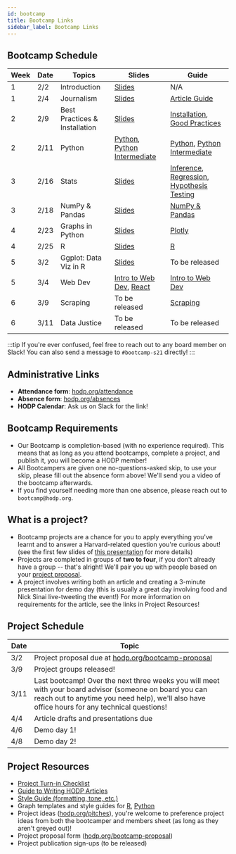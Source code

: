 ```yaml
---
id: bootcamp
title: Bootcamp Links
sidebar_label: Bootcamp Links
---
```


## Bootcamp Schedule 

| Week        | Date    | Topics                        | Slides         | Guide                                                      |
| ----------- | ------- | ----------------------------- | -------------- | ---------------------------------------------------------- |
| 1           | 2/2     | Introduction                  | [Slides](https://docs.google.com/presentation/d/1AqsOVlP-yf1n4dCg_oab8SoWECtkxyqHIH1ddhz0IuM/edit?usp=sharing) |  N/A                                                       |
| 1           | 2/4     | Journalism                    | [Slides](https://docs.google.com/presentation/d/1XE6RhWkX6P2GFuK0w9lVYaWG0QiI55cU-hZZ04Ky73Y/edit?usp=sharing) |  [Article Guide](https://docs.hodp.org/docs/article-guide) |
| 2           | 2/9     | Best Practices & Installation | [Slides](https://docs.google.com/presentation/d/1Q-t2OgBpamRbWykHbQbSN7YtUYhS2hk4ltR22vzNPdo/edit?usp=sharing) |  [Installation](https://docs.hodp.org/docs/installation), [Good Practices](https://docs.hodp.org/docs/good-practices)|
| 2           | 2/11    | Python                        | [Python](https://docs.google.com/presentation/d/1UbzihWBD3NqFN77Nf-qJDE7mxua-Y7eUCGMpcjkYATs/edit?usp=sharing), [Python Intermediate](https://docs.google.com/presentation/d/1bU4W6FU_bT1WRFzcwNYSm4saAdKjTKz5eCD7XqmMUMg/edit?usp=sharing) |  [Python](https://docs.hodp.org/docs/python), [Python Intermediate](https://docs.hodp.org/docs/python-intermediate)|
| 3           | 2/16    | Stats                         | [Slides](https://docs.google.com/presentation/d/10kFjZRfJeWyqfG-hFDQeBBOt6cdPKMXpT63BLPkoC40/edit?usp=sharing) |  [Inference](https://docs.hodp.org/docs/inference), [Regression](https://docs.hodp.org/docs/regression), [Hypothesis Testing](https://docs.hodp.org/docs/hypothesis-testing)|
| 3           | 2/18    | NumPy & Pandas                | [Slides](https://docs.google.com/presentation/d/1rfB3YxzSqvQX8mNT-blikea9C_J9NJWv8JUT5moTREs/edit?usp=sharing) |  [NumPy & Pandas](https://docs.hodp.org/docs/numpy-pandas) |
| 4           | 2/23    | Graphs in Python              | [Slides](https://docs.google.com/presentation/d/16TKe5BfSPDdsWhxm4wtApwk7-ruzwFKmoe30mdr3ez4/edit?usp=sharing) |  [Plotly](https://docs.hodp.org/docs/plotly) |
| 4           | 2/25    | R                             | [Slides](https://docs.google.com/presentation/d/1TrVg7qmOMcSGR9iHcyUH1-Lcm2_tXy0httdH8CaFa6U/edit?usp=sharing) |  [R](https://docs.hodp.org/docs/r)|
| 5           | 3/2     | Ggplot: Data Viz in R         | [Slides](https://docs.google.com/presentation/d/1jqKBcmZHZeViqBPuBURHhgfGqJOwvKwsb0wmCRqgQXA/edit#slide=id.p) |  To be released |
| 5           | 3/4     | Web Dev                       | [Intro to Web Dev](https://docs.google.com/presentation/d/1AkVJw3NLKsnaWJW7cYzuf5VLQ7aRTlrXEtTpmFrwkI4/edit?usp=sharing), [React](https://docs.google.com/presentation/d/1TeDTd3-uFTktKYxZMr1-m-v2d4jcb44xj8zVN0oYV2o/edit?usp=sharing) |  [Intro to Web Dev](https://docs.hodp.org/docs/webdev) |
| 6           | 3/9     | Scraping                      | To be released |  [Scraping](https://docs.hodp.org/docs/scraping) |
| 6           | 3/11    | Data Justice                  | To be released |  To be released |

:::tip
If you're ever confused, feel free to reach out to any board member on Slack! You can also send a message to `#bootcamp-s21` directly!
:::

## Administrative Links
- **Attendance form**: [hodp.org/attendance](http://hodp.org/attendance)
- **Absence form**: [hodp.org/absences](http://hodp.org/absences)
- **HODP Calendar**: Ask us on Slack for the link!

## Bootcamp Requirements
- Our Bootcamp is completion-based (with no experience required). This means that as long as you attend bootcamps, complete a project, and publish it, you will become a HODP member!
- All Bootcampers are given one no-questions-asked skip, to use your skip, please fill out the absence form above! We'll send you a video of the bootcamp afterwards. 
- If you find yourself needing more than one absence, please reach out to `bootcamp@hodp.org`.

## What is a project? 
- Bootcamp projects are a chance for you to apply everything you've learnt and to answer a Harvard-related question you're curious about! (see the first few slides of [this presentation](https://docs.google.com/presentation/d/16TKe5BfSPDdsWhxm4wtApwk7-ruzwFKmoe30mdr3ez4/edit?usp=sharing) for more details)
- Projects are completed in groups of **two to four**, if you don't already have a group -- that's alright! We'll pair you up with people based on your [project proposal](hodp.org/bootcamp-proposal). 
- A project involves writing both an article and creating a 3-minute presentation for demo day (this is usually a great day involving food and Nick Sinai live-tweeting the event!) For more information on requirements for the article, see the links in Project Resources!

## Project Schedule
| Date        | Topic|
| ----------- | -------|
| 3/2           | Project proposal due at [hodp.org/bootcamp-proposal](hodp.org/bootcamp-proposal)|
| 3/9           | Project groups released!|
| 3/11           | Last bootcamp! Over the next three weeks you will meet with your board advisor (someone on board you can reach out to anytime you need help), we'll also have office hours for any technical questions!|
| 4/4           |Article drafts and presentations due|
| 4/6           | Demo day 1!|
| 4/8           | Demo day 2! |

## Project Resources
- [Project Turn-in Checklist](http://hodp.org/checklist)
- [Guide to Writing HODP Articles](https://docs.hodp.org/docs/article-guide)
- [Style Guide (formatting, tone, etc.)](https://docs.hodp.org/docs/style-guide)
- Graph templates and style guides for [R](https://github.com/HarvardOpenData/HODP-StyleGuide), [Python](https://deepnote.com/project/b78569dd-8fe2-4351-b551-2db935360f0c#%2Fnotebook.ipynb)
- Project ideas ([hodp.org/pitches](https://docs.google.com/spreadsheets/d/1DwgkLhzmzESkU-sN6327Z8MzcsY6rymBl54KpIhyso0/edit#gid=1662946566)), you're welcome to preference project ideas from both the bootcamper and members sheet (as long as they aren't greyed out)!
- Project proposal form ([hodp.org/bootcamp-proposal](hodp.org/bootcamp-proposal))
- Project publication sign-ups (to be released)
